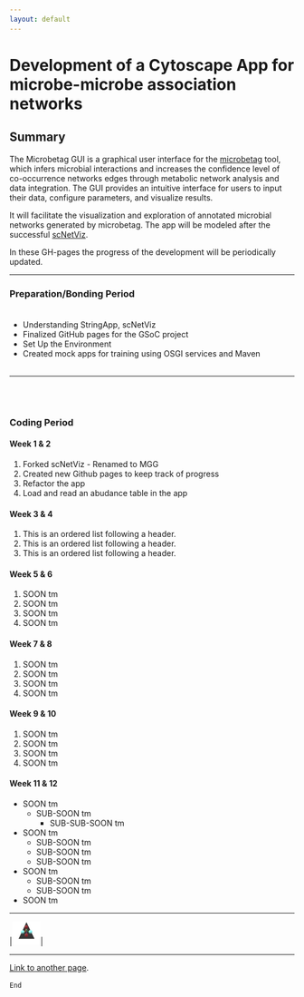 ```yaml
---
layout: default
---
```


# Development of a Cytoscape App for microbe-microbe association networks                                                           


## Summary

The Microbetag GUI is a graphical user interface for the [microbetag](https://github.com/hariszaf/microbetag) tool, which infers microbial interactions and increases the confidence level of co-occurrence networks edges through metabolic network analysis and data integration. The GUI provides an intuitive interface for users to input their data, configure parameters, and visualize results.

It will facilitate the visualization and exploration of annotated microbial networks generated by microbetag. The app will be modeled after the successful [scNetViz](https://github.com/RBVI/scNetViz).

In these GH-pages the progress of the development will be periodically updated.


 * * *
 
### Preparation/Bonding Period<br><br>

* Understanding StringApp, scNetViz
* Finalized GitHub pages for the GSoC project
* Set Up the Environment
* Created mock apps for training using OSGI services and Maven
<br><br>


* * *
<br><br>

### Coding Period

#### Week 1 & 2

1.  Forked scNetViz 
             - Renamed to MGG
2.  Created new Github pages to keep track of progress
3.  Refactor the app      
4.  Load and read an abudance table in the app
 


#### Week 3 & 4

1.  This is an ordered list following a header.
2.  This is an ordered list following a header.
3.  This is an ordered list following a header.



#### Week 5 & 6

1.  SOON tm
2.  SOON tm
3.  SOON tm
4.  SOON tm


#### Week 7 & 8

1.  SOON tm
2.  SOON tm
3.  SOON tm
4.  SOON tm


#### Week 9 & 10


1. SOON tm
2. SOON tm
3. SOON tm
4. SOON tm


#### Week 11 & 12

- SOON tm
  - SUB-SOON tm
    - SUB-SUB-SOON tm
- SOON tm
  - SUB-SOON tm
  - SUB-SOON tm
  - SUB-SOON tm
- SOON tm
  - SUB-SOON tm
  - SUB-SOON tm
- SOON tm

* * *




|<img src="assets/img/triangle.png" width="50">|

* * *
[Link to another page](./another-page.html).

```
End
```
